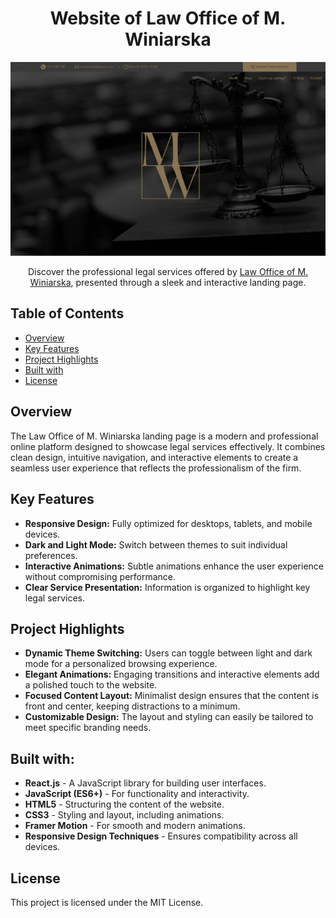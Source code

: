 <h1 align="center">Website of Law Office of M. Winiarska</h1>

<div align="center">
  <img src="src/assets/readme/mw-screenshot.png" alt="law-screenshot" width="600">
  <p>Discover the professional legal services offered by <a href="https://m-winiarska.vercel.app/" target="_blank" text-decoration="none">Law Office of M. Winiarska</a>, presented through a sleek and interactive landing page.</p>
</div>

## Table of Contents
- [Overview](#overview)
- [Key Features](#key-features)
- [Project Highlights](#project-highlights)
- [Built with](#built-with)
- [License](#license)

## Overview
The Law Office of M. Winiarska landing page is a modern and professional online platform designed to showcase legal services effectively. It combines clean design, intuitive navigation, and interactive elements to create a seamless user experience that reflects the professionalism of the firm.

## Key Features
- **Responsive Design:** Fully optimized for desktops, tablets, and mobile devices.
- **Dark and Light Mode:** Switch between themes to suit individual preferences.
- **Interactive Animations:** Subtle animations enhance the user experience without compromising performance.
- **Clear Service Presentation:** Information is organized to highlight key legal services.

## Project Highlights
- **Dynamic Theme Switching:** Users can toggle between light and dark mode for a personalized browsing experience.
- **Elegant Animations:** Engaging transitions and interactive elements add a polished touch to the website.
- **Focused Content Layout:** Minimalist design ensures that the content is front and center, keeping distractions to a minimum.
- **Customizable Design:** The layout and styling can easily be tailored to meet specific branding needs.

## Built with:
- **React.js** - A JavaScript library for building user interfaces.
- **JavaScript (ES6+)** - For functionality and interactivity.
- **HTML5** - Structuring the content of the website.
- **CSS3** - Styling and layout, including animations.
- **Framer Motion** - For smooth and modern animations.
- **Responsive Design Techniques** - Ensures compatibility across all devices.

## License
This project is licensed under the MIT License.
